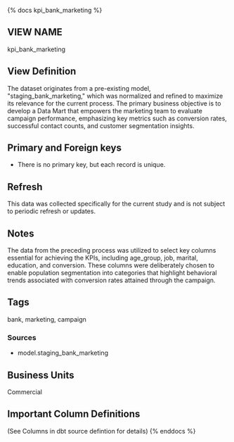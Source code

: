 {%  docs kpi_bank_marketing %}
## VIEW NAME
kpi_bank_marketing
## View Definition
The dataset originates from a pre-existing model, "staging_bank_marketing," which was normalized and refined to maximize its relevance for the current process. The primary business objective is to develop a Data Mart that empowers the marketing team to evaluate campaign performance, emphasizing key metrics such as conversion rates, successful contact counts, and customer segmentation insights.

## Primary and Foreign keys
*   There is no primary key, but each record is unique. 
## Refresh
 This data was collected specifically for the current study and is not subject to periodic refresh or updates.
## Notes
The data from the preceding process was utilized to select key columns essential for achieving the KPIs, including age_group, job, marital, education, and conversion. These columns were deliberately chosen to enable population segmentation into categories that highlight behavioral trends associated with conversion rates attained through the campaign.
## Tags
bank, marketing, campaign
###  Sources
*   model.staging_bank_marketing
## Business Units
Commercial
## Important Column Definitions
(See Columns in dbt source defintion for details)
{%  enddocs   %}